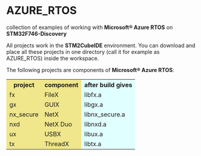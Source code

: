 # AZURE_RTOS
collection of examples of working with <b>Microsoft® Azure RTOS</b> on <b>STM32F746-Discovery</b>

All projects work in the <b>STM2CubeIDE</b> environment. You can download and place all these projects in one directory (call it for example as AZURE_RTOS) inside the workspace.

The following projects are components of <b>Microsoft® Azure RTOS</b>:
<table>
  <colgroup>
    <col span="2" style="background:Khaki"><!-- Using this construction, we set the background color for the first two columns of the table.-->
    <col style="background-color:LightCyan"><!-- Set the background color for the next (one) table column-->
  </colgroup>
  <tr>
    <th>project</th>
    <th>component</th>
    <th>after build gives</th>
  </tr>
  <tr>
    <td>fx</td>
    <td>FileX</td>
    <td>libfx.a</td>
  </tr>
  <tr>
    <td>gx</td>
    <td>GUIX</td>
    <td>libgx.a</td>
  </tr>
  <tr>
    <td>nx_secure</td>
    <td>NetX</td>
    <td>libnx_secure.a</td>
  </tr>
  <tr>
    <td>nxd</td>
    <td>NetX Duo</td>
    <td>libnxd.a</td>
  </tr>
  <tr>
    <td>ux</td>
    <td>USBX</td>
    <td>libux.a</td>
  </tr>
  <tr>
    <td>tx</td>
    <td>ThreadX</td>
    <td>libtx.a</td>
  </tr>
</table>
